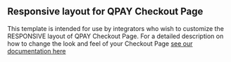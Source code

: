 ## Responsive layout for QPAY Checkout Page
This template is intended for use by integrators who wish to customize the RESPONSIVE layout of QPAY Checkout Page. For a detailed description on how to change the look and feel of your Checkout Page [see our documentation here](https://guides.qenta.com/wcp/customizations/#CustomizationUsingTemplates)
